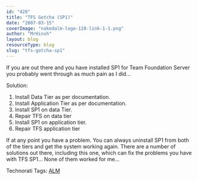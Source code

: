 ```yaml
---
id: "428"
title: "TFS Gotcha (SP1)"
date: "2007-03-15"
coverImage: "nakedalm-logo-128-link-1-1.png"
author: "MrHinsh"
layout: blog
resourceType: blog
slug: "tfs-gotcha-sp1"
---
```


If you are out there and you have installed SP1 for Team Foundation Server you probably went through as much pain as I did...

Solution:

1. Install Data Tier as per documentation.
2. Install Application Tier as per documentation.
3. Install SP1 on data Tier.
4. Repair TFS on data tier
5. Install SP1 on application tier.
6. Repair TFS application tier

If at any point you have a problem. You can always uninstall SP1 from both of the tiers and get the system working again. There are a number of solutions out there, including this one, which can fix the problems you have with TFS SP1... None of them worked for me...

Technorati Tags: [ALM](http://technorati.com/tags/ALM)
